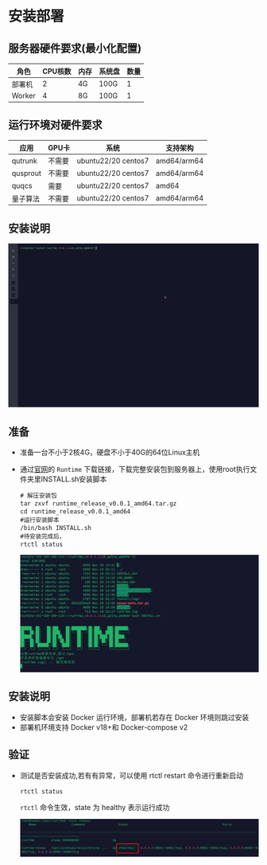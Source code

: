 
# 安装部署
## 服务器硬件要求(最小化配置)
 <table>
        <thead>
            <tr>
                <th>角色</th>
                <th>CPU核数</th>
                <th>内存</th>
                <th>系统盘</th>
                <th>数量</th>
            </tr>
        </thead>
        <tbody>
            <tr>
                <td>部署机</td>
                <td>2</td>
                <td>4G</td>
                <td>100G</td>
                <td>1</td>
            </tr>
            <tr>
                <td>Worker</td>
                <td>4</td>
                <td>8G</td>
                <td>100G</td>
                <td>1</td>
            </tr>
        <tbody>
    </table>

## 运行环境对硬件要求
<table>
        <thead>
            <tr>
                <th>应用</th>
                <th>GPU卡</th>
                <th>系统</th>
                <th>支持架构</th>
            </tr>
        </thead>
        <tbody>
            <tr>
                <td>qutrunk</td>
                <td>不需要</td>
                <td>ubuntu22/20 centos7</td>
                <td>amd64/arm64</td>
            </tr>
            <tr>
                <td>qusprout</td>
                <td>不需要</td>
                <td>ubuntu22/20 centos7</td>
                <td>amd64/arm64</td>
            </tr>
            <tr>
                <td>quqcs</td>
                <td>需要</td>
                <td>ubuntu22/20 centos7</td>
                <td>amd64</td>
            </tr>
            <tr>
                <td>量子算法</td>
                <td>不需要</td>
                <td>ubuntu22/20 centos7</td>
                <td>amd64/arm64</td>
            </tr>
        <tbody>
    </table>

## 安装说明
![](../install.gif)

## 准备
* 准备一台不小于2核4G，硬盘不小于40G的64位Linux主机
* 通过[官网](http://developer.queco.cn/download/list)的 `Runtime` 下载链接，下载完整安装包到服务器上，使用root执行文件夹里INSTALL.sh安装脚本

    ```shell
    # 解压安装包
    tar zxvf runtime_release_v0.0.1_amd64.tar.gz
    cd runtime_release_v0.0.1_amd64
    #运行安装脚本
    /bin/bash INSTALL.sh
    #待安装完成后，
    rtctl status
    ```
    ![img.png](../img/img.png)

## 安装说明
* 安装脚本会安装 Docker 运行环境，部署机若存在 Docker 环境则跳过安装
* 部署机环境支持 Docker v18+和 Docker-compose v2



## 验证

- 测试是否安装成功,若有有异常，可以使用 rtctl restart 命令进行重新启动
    ```shell
    rtctl status
    ```
    `rtctl` 命令生效，state 为 healthy 表示运行成功

    ![img_1.png](../img/img_1.png)
